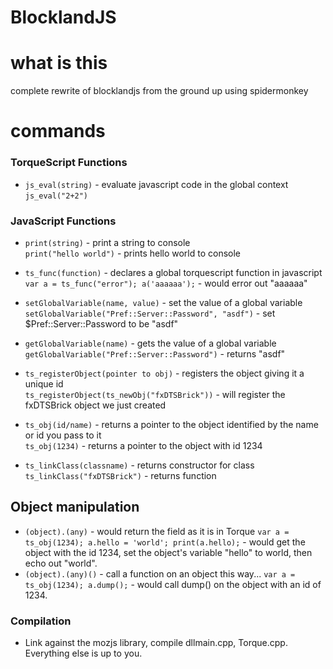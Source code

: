 # BlocklandJS

# what is this
complete rewrite of blocklandjs from the ground up using spidermonkey

# commands
### TorqueScript Functions
* `js_eval(string)` - evaluate javascript code in the global context<br>
`js_eval("2+2")`

### JavaScript Functions
* `print(string)` - print a string to console<br>
`print("hello world")` - prints hello world to console

* `ts_func(function)` - declares a global torquescript function in javascript<br>
`var a = ts_func("error"); a('aaaaaa');` - would error out "aaaaaa"

* `setGlobalVariable(name, value)` - set the value of a global variable<br>
`setGlobalVariable("Pref::Server::Password", "asdf")` - set $Pref::Server::Password to be "asdf"

* `getGlobalVariable(name)` - gets the value of a global variable<br>
`getGlobalVariable("Pref::Server::Password")` - returns "asdf"

* `ts_registerObject(pointer to obj)` - registers the object giving it a unique id<br>
`ts_registerObject(ts_newObj("fxDTSBrick"))` - will register the fxDTSBrick object we just created

* `ts_obj(id/name)` - returns a pointer to the object identified by the name or id you pass to it<br>
`ts_obj(1234)` - returns a pointer to the object with id 1234

* `ts_linkClass(classname)` - returns constructor for class<br>
`ts_linkClass("fxDTSBrick")` - returns function

## Object manipulation
* `(object).(any)` - would return the field as it is in Torque
`var a = ts_obj(1234); a.hello = 'world'; print(a.hello);` - would get the object with the id 1234, set the object's variable "hello" to world, then echo out "world".
* `(object).(any)()` - call a function on an object this way...
`var a = ts_obj(1234); a.dump();` - would call dump() on the object with an id of 1234.

### Compilation

* Link against the mozjs library, compile dllmain.cpp, Torque.cpp. Everything else is up to you.


